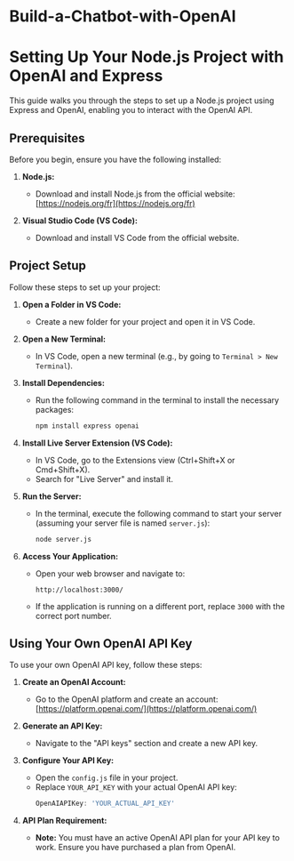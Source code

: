 # Build-a-Chatbot-with-OpenAI

# Setting Up Your Node.js Project with OpenAI and Express

This guide walks you through the steps to set up a Node.js project using Express and OpenAI, enabling you to interact with the OpenAI API.

## Prerequisites

Before you begin, ensure you have the following installed:

1.  **Node.js:**
    * Download and install Node.js from the official website: [https://nodejs.org/fr](https://nodejs.org/fr)

2.  **Visual Studio Code (VS Code):**
    * Download and install VS Code from the official website.

## Project Setup

Follow these steps to set up your project:

1.  **Open a Folder in VS Code:**
    * Create a new folder for your project and open it in VS Code.

2.  **Open a New Terminal:**
    * In VS Code, open a new terminal (e.g., by going to `Terminal > New Terminal`).

3.  **Install Dependencies:**
    * Run the following command in the terminal to install the necessary packages:
        ```bash
        npm install express openai
        ```

4.  **Install Live Server Extension (VS Code):**
    * In VS Code, go to the Extensions view (Ctrl+Shift+X or Cmd+Shift+X).
    * Search for "Live Server" and install it.

5.  **Run the Server:**
    * In the terminal, execute the following command to start your server (assuming your server file is named `server.js`):
        ```bash
        node server.js
        ```

6.  **Access Your Application:**
    * Open your web browser and navigate to:
        ```
        http://localhost:3000/
        ```
    * If the application is running on a different port, replace `3000` with the correct port number.

## Using Your Own OpenAI API Key

To use your own OpenAI API key, follow these steps:

1.  **Create an OpenAI Account:**
    * Go to the OpenAI platform and create an account: [https://platform.openai.com/](https://platform.openai.com/)

2.  **Generate an API Key:**
    * Navigate to the "API keys" section and create a new API key.

3.  **Configure Your API Key:**
    * Open the `config.js` file in your project.
    * Replace `YOUR_API_KEY` with your actual OpenAI API key:
        ```javascript
        OpenAIAPIKey: 'YOUR_ACTUAL_API_KEY'
        ```

4.  **API Plan Requirement:**
    * **Note:** You must have an active OpenAI API plan for your API key to work. Ensure you have purchased a plan from OpenAI.
